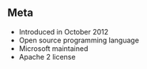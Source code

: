 ## Meta

* Introduced in October 2012
* Open source programming language
* Microsoft maintained
* Apache 2 license
